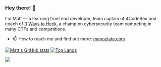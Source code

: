 ### Hey there! 👋                             

I'm Matt — a learning front end developer, team captain of 4CodeRed and coach of [3 Ways to Heck](https://github.com/3-Ways-to-Heck), a champion cybersecurity team competing in many CTFs and competitions.
- 📫 How to reach me and find out more: [mapoztate.com](http://www.mapoztate.com/)


[![Matt's GitHub stats](https://github-readme-stats.vercel.app/api?username=mapoztate&count_private=true&show_icons=true&theme=dark)](https://github.com/anuraghazra/github-readme-stats)
[![Top Langs](https://github-readme-stats.vercel.app/api/top-langs/?username=mapoztate&layout=compact&theme=dark)](https://github.com/anuraghazra/github-readme-stats)


![](https://komarev.com/ghpvc/?username=mapoztate)
